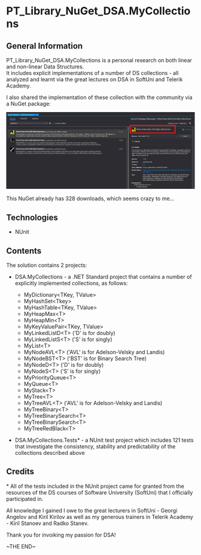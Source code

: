 # PT_Library_NuGet_DSA.MyCollections

## General Information

PT_Library_NuGet_DSA.MyCollections is a personal research on both linear and non-linear Data Structures.  
It includes explicit implementations of a number of DS collections - all analyzed and learnt via the great lectures on DSA in SoftUni and Telerik Academy.

I also shared the implementation of these collection with the community via a NuGet package:

![nuget_package](/Resources/Screenshots/NuGet_PetarTotev.Net.DSA.MyCollections.jpg)

This NuGet already has 328 downloads, which seems crazy to me...

## Technologies

- NUnit

## Contents

The solution contains 2 projects:

- DSA.MyCollections - a .NET Standard project that contains a number of explicitly implemented collections, as follows:

  - MyDictionary<TKey, TValue>
  - MyHashSet\<Tkey>
  - MyHashTable<TKey, TValue>
  - MyHeapMax\<T>
  - MyHeapMin\<T>
  - MyKeyValuePair<TKey, TValue>
  - MyLinkedListD\<T> ('D' is for doubly)
  - MyLinkedListS\<T> ('S' is for singly)
  - MyList\<T>
  - MyNodeAVL\<T> ('AVL' is for Adelson-Velsky and Landis)
  - MyNodeBST\<T> ('BST' is for Binary Search Tree)
  - MyNodeD\<T> ('D' is for doubly)
  - MyNodeS\<T> ('S' is for singly)
  - MyPriorityQueue\<T>
  - MyQueue\<T>
  - MyStack\<T>
  - MyTree\<T>
  - MyTreeAVL\<T> ('AVL' is for Adelson-Velsky and Landis)
  - MyTreeBinary\<T>
  - MyTreeBinarySearch\<T>
  - MyTreeBinarySearch\<T>
  - MyTreeRedBlack\<T>

- DSA.MyCollections.Tests\* - a NUnit test project which includes 121 tests that investigate the consistency, stability and predictability of the collections described above

## Credits

\* All of the tests included in the NUnit project came for granted from the resources of the DS courses of Software University (SoftUni) that I officially participated in.

All knowledge I gained I owe to the great lecturers in SoftUni - Georgi Angelov and Kiril Kirilov as well as my generous trainers in Telerik Academy - Kiril Stanoev and Radko Stanev.

Thank you for invoiking my passion for DSA!

\~THE END\~
